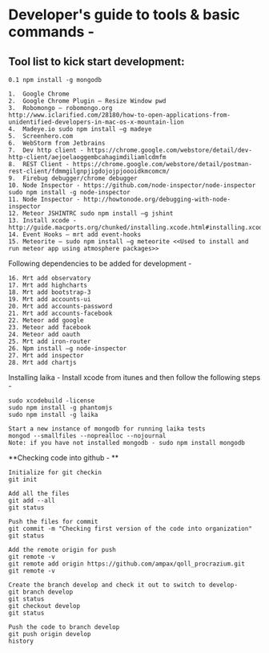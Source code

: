 Developer's guide to tools & basic commands - 
=============================================

Tool list to kick start development:
------------------------------------


```
0.1 npm install -g mongodb

1.	Google Chrome
2.	Google Chrome Plugin – Resize Window pwd
3.	Robomongo – robomongo.org
http://www.iclarified.com/28180/how-to-open-applications-from-unidentified-developers-in-mac-os-x-mountain-lion 
4.	Madeye.io sudo npm install –g madeye
5.	Screenhero.com
6.	WebStorm from Jetbrains
7.	Dev http client - https://chrome.google.com/webstore/detail/dev-http-client/aejoelaoggembcahagimdiliamlcdmfm 
8.	REST Client - https://chrome.google.com/webstore/detail/postman-rest-client/fdmmgilgnpjigdojojpjoooidkmcomcm/ 
9.	Firebug debugger/chrome debugger
10.	Node Inspector - https://github.com/node-inspector/node-inspector sudo npm install -g node-inspector
11.	Node Inspector - http://howtonode.org/debugging-with-node-inspector
12.	Meteor JSHINTRC sudo npm install –g jshint
13.	Install xcode - http://guide.macports.org/chunked/installing.xcode.html#installing.xcode.mavericks 
14.	Event Hooks – mrt add event-hooks
15.	Meteorite – sudo npm install –g meteorite <<Used to install and run meteor app using atmosphere packages>>
```


Following dependencies to be added for development -

```
16.	Mrt add observatory
17.	Mrt add highcharts
18.	Mrt add bootstrap-3
19.	Mrt add accounts-ui
20.	Mrt add accounts-password
21.	Mrt add accounts-facebook
22.	Meteor add google
23.	Meteor add facebook
24.	Meteor add oauth
25.	Mrt add iron-router
26.	Npm install –g node-inspector
27.	Mrt add inspector
28.	Mrt add chartjs
```

Installing laika - 
Install xcode from itunes and then follow the following steps - 
```
sudo xcodebuild -license
sudo npm install -g phantomjs
sudo npm install -g laika

Start a new instance of mongodb for running laika tests
mongod --smallfiles --noprealloc --nojournal
Note: if you have not installed mongodb - sudo npm install mongodb
```

**Checking code into github - **
```
Initialize for git checkin
git init

Add all the files
git add --all
git status

Push the files for commit
git commit -m "Checking first version of the code into organization"
git status

Add the remote origin for push
git remote -v
git remote add origin https://github.com/ampax/qoll_procrazium.git
git remote -v

Create the branch develop and check it out to switch to develop- 
git branch develop
git status
git checkout develop
git status

Push the code to branch develop
git push origin develop
history
```
